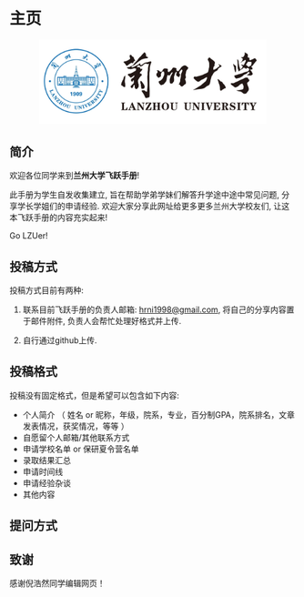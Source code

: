 # 主页

<p align='center'>
<img src='./pics/lzu.jpg' alt='兰州大学校徽' width='400' title='兰州大学'>
</p>

## 简介
欢迎各位同学来到**兰州大学飞跃手册**! <br>

此手册为学生自发收集建立, 旨在帮助学弟学妹们解答升学途中途中常见问题, 分享学长学姐们的申请经验. 欢迎大家分享此网址给更多更多兰州大学校友们, 让这本飞跃手册的内容充实起来! <br>

Go LZUer!

## 投稿方式
投稿方式目前有两种:

1. 联系目前飞跃手册的负责人邮箱: [hrni1998@gmail.com](mailto:hrni1998@gmail.com), 将自己的分享内容置于邮件附件, 负责人会帮忙处理好格式并上传.

2. 自行通过github上传.

## 投稿格式

投稿没有固定格式，但是希望可以包含如下内容:

- 个人简介 （ 姓名 or 昵称，年级，院系，专业，百分制GPA，院系排名，文章发表情况，获奖情况，等等 ）
- 自愿留个人邮箱/其他联系方式
- 申请学校名单 or 保研夏令营名单
- 录取结果汇总
- 申请时间线
- 申请经验杂谈
- 其他内容


## 提问方式

## 致谢

感谢倪浩然同学编辑网页！
